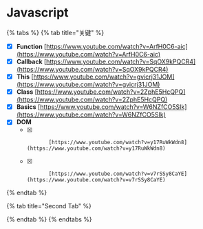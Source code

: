 # Javascript

{% tabs %}
{% tab title="关键" %}
* [x] **Function**    [https://www.youtube.com/watch?v=ArfH0C6-aic](https://www.youtube.com/watch?v=ArfH0C6-aic)
* [x] **Callback**    [https://www.youtube.com/watch?v=SqOX9kPQCR4](https://www.youtube.com/watch?v=SqOX9kPQCR4)
* [x] **This**            [https://www.youtube.com/watch?v=gvicrj31JOM](https://www.youtube.com/watch?v=gvicrj31JOM)
* [x] **Class**          [https://www.youtube.com/watch?v=2ZphE5HcQPQ](https://www.youtube.com/watch?v=2ZphE5HcQPQ)
* [x] **Basics**        [https://www.youtube.com/watch?v=W6NZfCO5SIk](https://www.youtube.com/watch?v=W6NZfCO5SIk)
* [x] **DOM** 
  * [x]            [https://www.youtube.com/watch?v=y17RuWkWdn8](https://www.youtube.com/watch?v=y17RuWkWdn8)
  * [x]            [https://www.youtube.com/watch?v=v7rSSy8CaYE](https://www.youtube.com/watch?v=v7rSSy8CaYE)
{% endtab %}

{% tab title="Second Tab" %}

{% endtab %}
{% endtabs %}

